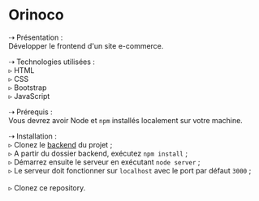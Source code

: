 Orinoco
==============================================

⇢ Présentation :
<br>Développer le frontend d'un site e-commerce.

⇢ Technologies utilisées :
<br>▹ HTML
<br>▹ CSS
<br>▹ Bootstrap
<br>▹ JavaScript

⇢ Prérequis :
<br>Vous devrez avoir Node et `npm` installés localement sur votre machine.

⇢ Installation :
<br>▹ Clonez le [backend](https://github.com/OpenClassrooms-Student-Center/JWDP5) du projet ;
<br>▹ A partir du dossier backend, exécutez `npm install` ;
<br>▹ Démarrez ensuite le serveur en exécutant `node server` ;
<br>▹ Le serveur doit fonctionner sur `localhost` avec le port par défaut `3000` ;
<br>
<br>▹ Clonez ce repository.
